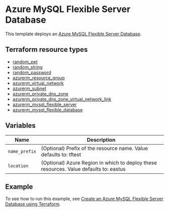 # Azure MySQL Flexible Server Database

This template deploys an [Azure MySQL Flexible Server Database](https://registry.terraform.io/providers/hashicorp/azurerm/latest/docs/resources/mysql_flexible_database).

## Terraform resource types

- [random_pet](https://registry.terraform.io/providers/hashicorp/random/latest/docs/resources/pet)
- [random_string](https://registry.terraform.io/providers/hashicorp/random/latest/docs/resources/string)
- [random_password](https://registry.terraform.io/providers/hashicorp/random/latest/docs/resources/password)
- [azurerm_resource_group](https://registry.terraform.io/providers/hashicorp/azurerm/latest/docs/resources/resource_group)
- [azurerm_virtual_network](https://registry.terraform.io/providers/hashicorp/azurerm/latest/docs/resources/virtual_network)
- [azurerm_subnet](https://registry.terraform.io/providers/hashicorp/azurerm/latest/docs/resources/subnet)
- [azurerm_private_dns_zone](https://registry.terraform.io/providers/hashicorp/azurerm/latest/docs/resources/private_dns_zone)
- [azurerm_private_dns_zone_virtual_network_link](https://registry.terraform.io/providers/hashicorp/azurerm/latest/docs/resources/private_dns_zone_virtual_network_link)
- [azurerm_mysql_flexible_server](https://registry.terraform.io/providers/hashicorp/azurerm/latest/docs/resources/mysql_flexible_server)
- [azurerm_mysql_flexible_database](https://registry.terraform.io/providers/hashicorp/azurerm/latest/docs/resources/mysql_flexible_database)

## Variables

| Name | Description |
|-|-|
| `name_prefix` | (Optional) Prefix of the resource name. Value defaults to: tftest|
| `location` | (Optional) Azure Region in which to deploy these resources. Value defaults to: eastus |

## Example

To see how to run this example, see [Create an Azure MySQL Flexible Server Database using Terraform](https://docs.microsoft.com/azure/mysql/flexible-server/quickstart-create-terraform).
